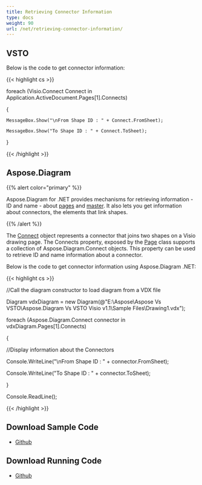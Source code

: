 ```yaml
---
title: Retrieving Connector Information
type: docs
weight: 90
url: /net/retrieving-connector-information/
---
```


## **VSTO**
Below is the code to get connector information:

{{< highlight cs >}}

   foreach (Visio.Connect Connect in Application.ActiveDocument.Pages[1].Connects)

  {

    MessageBox.Show("\nFrom Shape ID : " + Connect.FromSheet);

    MessageBox.Show("To Shape ID : " + Connect.ToSheet);

  }


{{< /highlight >}}
## **Aspose.Diagram**
{{% alert color="primary" %}} 

Aspose.Diagram for .NET provides mechanisms for retrieving information - ID and name - about [pages](/pages/createpage.action?spaceKey=diagramnet&title=Retrieving+Page+Information&linkCreation=true&fromPageId=18354905) and [master](/pages/createpage.action?spaceKey=diagramnet&title=Retrieving+Master+Information&linkCreation=true&fromPageId=18354905). It also lets you get information about connectors, the elements that link shapes.

{{% /alert %}} 

The [Connect](/pages/createpage.action?spaceKey=diagramnet&title=Connect+Class&linkCreation=true&fromPageId=18354905) object represents a connector that joins two shapes on a Visio drawing page. The Connects property, exposed by the [Page](/pages/createpage.action?spaceKey=diagramnet&title=Page+Class&linkCreation=true&fromPageId=18354905) class supports a collection of Aspose.Diagram.Connect objects. This property can be used to retrieve ID and name information about a connector.

Below is the code to get connector information using Aspose.Diagram .NET:

{{< highlight cs >}}

  //Call the diagram constructor to load diagram from a VDX file

 Diagram vdxDiagram = new Diagram(@"E:\Aspose\Aspose Vs VSTO\Aspose.Diagram Vs VSTO Visio v1.1\Sample Files\Drawing1.vdx");

 foreach (Aspose.Diagram.Connect connector in vdxDiagram.Pages[1].Connects)

 {

   //Display information about the Connectors

   Console.WriteLine("\nFrom Shape ID : " + connector.FromSheet);

   Console.WriteLine("To Shape ID : " + connector.ToSheet);

 }

 Console.ReadLine();


{{< /highlight >}}
## **Download Sample Code**
- [Github](https://github.com/aspose-diagram/Aspose.Diagram-for-.NET/releases/tag/AsposeDiagramVsVSTOv1.1)
## **Download Running Code**
- [Github](https://github.com/aspose-diagram/Aspose.Diagram-for-.NET/tree/master/Plugins/Aspose.Diagram%20Vs%20VSTO%20Visio/Code%20Comparison%20of%20Common%20Features/Retrieving%20Connector%20Information)
